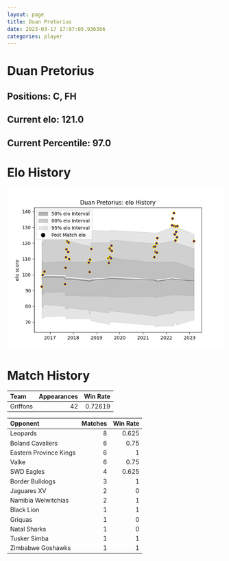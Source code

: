 ```yaml
---  
layout: page  
title: Duan Pretorius  
date: 2023-03-17 17:07:05.936386  
categories: player  
---
```

# Duan Pretorius

## Positions: C, FH

## Current elo: 121.0

## Current Percentile: 97.0

# Elo History


![elo history](history_DuanPretorius.png)
# Match History


| Team     |   Appearances |   Win Rate |
|:---------|--------------:|-----------:|
| Griffons |            42 |    0.72619 |

| Opponent               |   Matches |   Win Rate |
|:-----------------------|----------:|-----------:|
| Leopards               |         8 |      0.625 |
| Boland Cavaliers       |         6 |      0.75  |
| Eastern Province Kings |         6 |      1     |
| Valke                  |         6 |      0.75  |
| SWD Eagles             |         4 |      0.625 |
| Border Bulldogs        |         3 |      1     |
| Jaguares XV            |         2 |      0     |
| Namibia Welwitchias    |         2 |      1     |
| Black Lion             |         1 |      1     |
| Griquas                |         1 |      0     |
| Natal Sharks           |         1 |      0     |
| Tusker Simba           |         1 |      1     |
| Zimbabwe Goshawks      |         1 |      1     |